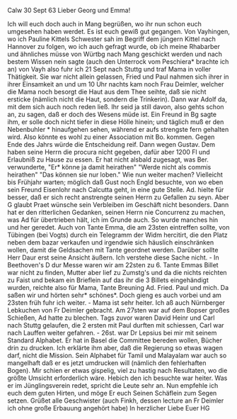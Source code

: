  Calw 30 Sept 63
Lieber Georg und Emma!

Ich will euch doch auch in Mang begrüßen, wo ihr nun schon euch umgesehen haben werdet. Es ist euch gewiß gut gegangen. Von Vayhingen, wo ich Pauline Kittels Schwester sah im Begriff dem jüngern Kittel nach Hannover zu folgen, wo ich auch gefragt wurde, ob ich meine Rhabarber und ähnliches müsse von Würtbg nach Mang geschickt werden und nach bestem Wissen nein sagte (auch den Unterrock vom Peschiera* brachte ich an) von Vayh also fuhr ich 21 Sept nach Stuttg und traf Mama in voller Thätigkeit. Sie war nicht allein gelassen, Fried und Paul nahmen sich ihrer in ihrer Einsamkeit an und um 10 Uhr nachts kam noch Frau Deimler, welcher die Mama noch besorgt die Haut aus dem Thee seihte, daß sie nicht ersticke (nämlich nicht die Haut, sondern die Trinkerin). Dann war Adolf da, mit dem sich auch noch reden ließ. Ihr seid ja still davon, also gehts schon an, zu sagen, daß er doch des Wesens müde ist. Ein Freund in Bg sagte ihm, er solle doch nicht tiefer in diese Hölle hinein; und täglich muß er den Nebenbuhler <Sandberger>* hinaufgehen sehen, während er aufs strengste fern gehalten wird. Also könnte es wohl zu einer Association mit Bo. kommen. Gegen Ende des Jahrs würde die Entscheidung reif. Dann wegen Gustav. Dem haben seine Herrn die procura nicht gegeben, dafür aber 1200 Fl und Erlaubniß zu Hause zu essen. Er hat nicht alsbald zugesagt, was Ber. verwunderte, "Er* könne ja damit heirathen" "Werde nicht als commis heirathen" "Das können sie nur loben." Wie nun weiter machen? Vielleicht bis Frühjahr warten; möglich daß Gust noch Engld besuchte, von wo eben sein Freund Eisenlohr nach Calcutta geht, in eine gute Stelle. Ad. hielte für besser, daß er sich recht anstrengte seinen Herrn zu Gefallen zu seyn. Aber G glaubt Praet wünsche sein Verbleiben im Geschäft nicht besonders. Dann hat er den ritterlichen Gedanken, seinen Herrn nie Concurrenz zu machen, was Ad für übertrieben hält, ich im Grunde auch. So wurde manches hin und her geredet. Auch von Tante Emma, die am 23sten eintreffen sollte, von Tübingen (bei Vogts) durch ein Telegramm der Widm hercitirt, die den Platz neben dem bazar verkaufen und irgendwie sich häuslich einschränken wollen, damit die Geldsachen mit Tante geordnet werden. Darüber sollte Herr Daur erst seine Ansicht äußern. Ich verstehe diese Sache nicht. - In Beethoven's D dur Messe waren wir am 22sten zu 6. Tante Emmas Billet war nicht zu finden, Mutter aber lief zu Zumstg's und da die nichts reichten zu Faist und bekam ein Brieflein auf das ihr die 3 Billets eingehändigt wurden, reichte also für Mama, Tante Breuning Ad. Fried. Paul und mich. Da saßen wir und hörten sehr* schönes*. Doch gieng es auch vorbei und am 23sten früh fuhr ich weiter. - Mama ist sehr heiter. Ich aß auch Nürnberger Lebkuchen von Fr Deimler gebracht. Am 27sten war auf dem Bopser großes Schießen, Ad hatte zu blechen. Tags zuvor waren David Heinr und Carl nach Stuttg gelaufen, die 2 ersten mit Paul durften mit schiessen, Carl war nach Lauffen weiter gefahren. - 26st. war Dr Lepsius bei mir mit seinem Standard Alphabet. Er hat in Basel die Committee bereden wollen, Bücher drin zu drucken. Ich erklärte ihm aber, daß die Regierung so etwas wagen darf, nicht die Mission. Sein Alphabet für Tamil und Malayalam war auch so mangelhaft daß er es jetzt umdrucken will (nämlich den fehlerhaften Bogen). Mir schien er etwas gispelig, viel zu hastig nach Resultaten, wo die größte Umsicht erforderlich wäre. Hebich den ich besuchte war heiter. Was er im Jünglingsverein redet, spricht die Leute sehr an. Nun empfehle ich euch dem guten Hirten, und möge Er euch Seinen Schäflein zum Segen setzen. Grüßet alle Geschwister (auch Finkh, dessen lecture an Fr Deimler ich ohne große Erbauung angehört habe) In herzlicher Liebe
 Euer HG

